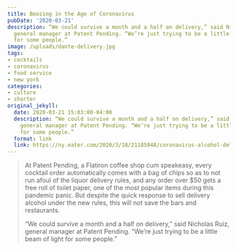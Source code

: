 ```yaml
---
title: Boozing in the Age of Coronavirus
pubDate: '2020-03-21'
description: “We could survive a month and a half on delivery,” said Nicholas Ruiz,
  general manager at Patent Pending. “We’re just trying to be a little beam of light
  for some people.”
image: /uploads/dante-delivery.jpg
tags:
- cocktails
- coronavirus
- food service
- new york
categories:
- culture
- shorter
original_jekyll:
  date: 2020-03-21 15:03:00-04:00
  description: “We could survive a month and a half on delivery,” said Nicholas Ruiz,
    general manager at Patent Pending. “We’re just trying to be a little beam of light
    for some people.”
  format: link
  link: https://ny.eater.com/2020/3/18/21185048/coronavirus-alcohol-delivery-nyc-photos
---
```


> At Patent Pending, a Flatiron coffee shop cum speakeasy, every cocktail order automatically comes with a bag of chips so as to not run afoul of the liquor delivery rules, and any order over $50 gets a free roll of toilet paper, one of the most popular items during this pandemic panic. But despite the quick response to sell delivery alcohol under the new rules, this will not save the bars and restaurants.
>
> “We could survive a month and a half on delivery,” said Nicholas Ruiz, general manager at Patent Pending. “We’re just trying to be a little beam of light for some people.”

